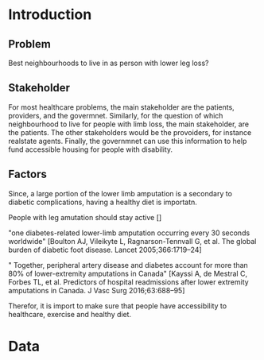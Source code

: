 # Introduction


## Problem
Best neighbourhoods to live in as person with lower leg loss?

## Stakeholder
For most healthcare problems, the main stakeholder are the patients, providers, and the govermnet. Similarly, for the question of which neighbourhood to live for
people with limb loss, the main stakeholder, are the patients. The other stakeholders would be the provoiders, for instance realstate agents. Finally, the governmnet
can use this information to help fund accessible housing for people with disability. 

## Factors
Since, a large portion of the lower limb amputation is a secondary to diabetic complications, having a healthy diet is importatn. 

People with leg amutation should stay active []

"one diabetes-related lower-limb amputation occurring every 30 seconds worldwide"
[Boulton AJ, Vileikyte L, Ragnarson-Tennvall G, et al. The global burden of diabetic foot disease. Lancet 2005;366:1719–24]

" Together, peripheral artery disease and diabetes account for more than 80% of lower-extremity amputations in Canada"
[Kayssi A, de Mestral C, Forbes TL, et al. Predictors of hospital readmissions after lower extremity amputations in Canada. J Vasc Surg 2016;63:688–95]

Therefor, it is import to make sure that people have accessibility to healthcare, exercise and healthy diet. 


# Data

